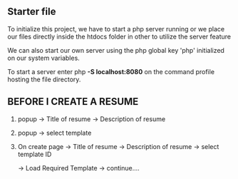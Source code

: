 ## Starter file

To initialize this project, we have to start a php server running or we place our files directly inside the htdocs folder in other to utilize the server feature

We can also start our own server using the php global key 'php' initialized on our system variables.

To start a server enter php **-S localhost:8080** on the command profile hosting the file directory.

## BEFORE I CREATE A RESUME

1. popup
   -> Title of resume
   -> Description of resume

2. popup
   -> select template

3. On create page
   -> Title of resume
   -> Description of resume
   -> select template ID

   -> Load Required Template
   -> continue....
